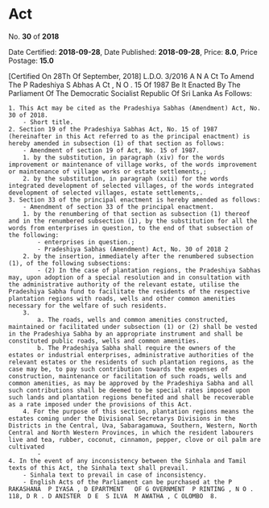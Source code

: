 # Act

No. **30** of **2018**

Date Certified: **2018-09-28**, Date Published: **2018-09-28**, Price: **8.0**, Price Postage: **15.0**

[Certified On 28Th Of September, 2018]
L.D.O. 3/2016
A N  A Ct   To   Amend   The  P Radeshiya  S Abhas  A Ct , N O . 15  Of  1987
Be It Enacted By The Parliament Of The Democratic Socialist Republic Of Sri Lanka As Follows:

    1. This Act may be cited as the Pradeshiya Sabhas (Amendment) Act, No. 30 of 2018.
        - Short title.
    2. Section 19 of the Pradeshiya Sabhas Act, No. 15 of 1987 (hereinafter in this Act referred to as the principal enactment) is hereby amended in subsection (1) of that section as follows:
        - Amendment of section 19 of Act, No. 15 of 1987.
        1. by the substitution, in paragraph (xiv) for the words improvement or maintenance of village works, of the words improvement  or maintenance of village works or estate settlements,;
        2. by the substitution, in paragraph (xxii) for the words integrated development of selected villages, of the words integrated development of selected villages, estate settlements,.
    3. Section 33 of the principal enactment is hereby amended as follows:
        - Amendment of section 33 of the principal enactment.
        1. by the renumbering of that section as subsection (1) thereof and in the renumbered subsection (1), by the substitution for all the words from enterprises in question, to the end of that subsection of the following:
            - enterprises in question.;
            - Pradeshiya Sabhas (Amendment) Act, No. 30 of 2018 2
        2. by the insertion, immediately after the renumbered subsection (1), of the following subsections:
            - (2) In the case of plantation regions, the Pradeshiya Sabhas may, upon adoption of a special resolution and in consultation with the administrative authority of the relevant estate, utilise the Pradeshiya Sabha fund to facilitate the residents of the respective plantation regions with roads, wells and other common amenities necessary for the welfare of such residents.
        3. 
            a. The roads, wells and common amenities constructed, maintained or facilitated under subsection (1) or (2) shall be vested in the Pradeshiya Sabha by an appropriate instrument and shall be constituted public roads, wells and common amenities.
            b. The Pradeshiya Sabha shall require the owners of the estates or industrial enterprises, administrative authorities of the relevant estates or the residents of such plantation regions, as the case may be, to pay such contribution towards the expenses of construction, maintenance or facilitation of such roads, wells and common amenities, as may be approved by the Pradeshiya Sabha and all such contributions shall be deemed to be special rates imposed upon such lands and plantation regions benefited and shall be recoverable as a rate imposed under the provisions of this Act.
        4. For the purpose of this section, plantation regions means the estates coming under the Divisional Secretarys Divisions in the Districts in the Central, Uva, Sabaragamuwa, Southern, Western, North Central and North Western Provinces, in which the resident labourers live and tea, rubber, coconut, cinnamon, pepper, clove or oil palm are cultivated
            - 
    4. In the event of any inconsistency between the Sinhala and Tamil texts of this Act, the Sinhala text shall prevail.
        - Sinhala text to prevail in case of inconsistency.
        - English Acts of the Parliament can be purchased at the P RAKASHANA  P IYASA , D EPARTMENT   OF G OVERNMENT  P RINTING , N O . 118, D R . D ANISTER  D E  S ILVA  M AWATHA , C OLOMBO  8.
